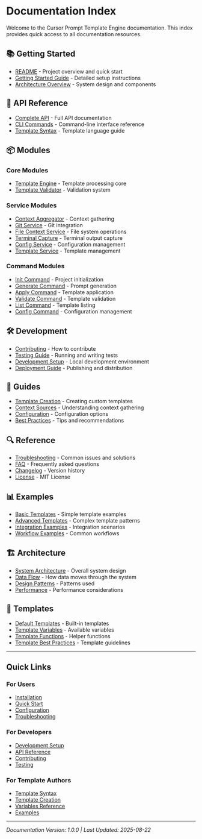 # Documentation Index

Welcome to the Cursor Prompt Template Engine documentation. This index provides quick access to all documentation resources.

## 📚 Getting Started

- [README](../README.md) - Project overview and quick start
- [Getting Started Guide](./guides/GETTING_STARTED.md) - Detailed setup instructions
- [Architecture Overview](./ARCHITECTURE.md) - System design and components

## 🔧 API Reference

- [Complete API](./API.md) - Full API documentation
- [CLI Commands](./api/CLI.md) - Command-line interface reference
- [Template Syntax](./api/TEMPLATE_SYNTAX.md) - Template language guide

## 📦 Modules

### Core Modules
- [Template Engine](./modules/template-engine.md) - Template processing core
- [Template Validator](./modules/template-validator.md) - Validation system

### Service Modules
- [Context Aggregator](./modules/context-aggregator.md) - Context gathering
- [Git Service](./modules/git-service.md) - Git integration
- [File Context Service](./modules/file-context.md) - File system operations
- [Terminal Capture](./modules/terminal-capture.md) - Terminal output capture
- [Config Service](./modules/config-service.md) - Configuration management
- [Template Service](./modules/template-service.md) - Template management

### Command Modules
- [Init Command](./modules/commands/init.md) - Project initialization
- [Generate Command](./modules/commands/generate.md) - Prompt generation
- [Apply Command](./modules/commands/apply.md) - Template application
- [Validate Command](./modules/commands/validate.md) - Template validation
- [List Command](./modules/commands/list.md) - Template listing
- [Config Command](./modules/commands/config.md) - Configuration management

## 🛠️ Development

- [Contributing](../CONTRIBUTING.md) - How to contribute
- [Testing Guide](./guides/TESTING.md) - Running and writing tests
- [Development Setup](./guides/DEVELOPMENT.md) - Local development environment
- [Deployment Guide](./guides/DEPLOYMENT.md) - Publishing and distribution

## 📖 Guides

- [Template Creation](./guides/TEMPLATE_CREATION.md) - Creating custom templates
- [Context Sources](./guides/CONTEXT_SOURCES.md) - Understanding context gathering
- [Configuration](./guides/CONFIGURATION.md) - Configuration options
- [Best Practices](./guides/BEST_PRACTICES.md) - Tips and recommendations

## 🔍 Reference

- [Troubleshooting](./TROUBLESHOOTING.md) - Common issues and solutions
- [FAQ](./FAQ.md) - Frequently asked questions
- [Changelog](../CHANGELOG.md) - Version history
- [License](../LICENSE) - MIT License

## 📊 Examples

- [Basic Templates](./examples/BASIC_TEMPLATES.md) - Simple template examples
- [Advanced Templates](./examples/ADVANCED_TEMPLATES.md) - Complex template patterns
- [Integration Examples](./examples/INTEGRATIONS.md) - Integration scenarios
- [Workflow Examples](./examples/WORKFLOWS.md) - Common workflows

## 🏗️ Architecture

- [System Architecture](./ARCHITECTURE.md) - Overall system design
- [Data Flow](./architecture/DATA_FLOW.md) - How data moves through the system
- [Design Patterns](./architecture/DESIGN_PATTERNS.md) - Patterns used
- [Performance](./architecture/PERFORMANCE.md) - Performance considerations

## 📝 Templates

- [Default Templates](./templates/DEFAULT.md) - Built-in templates
- [Template Variables](./templates/VARIABLES.md) - Available variables
- [Template Functions](./templates/FUNCTIONS.md) - Helper functions
- [Template Best Practices](./templates/BEST_PRACTICES.md) - Template guidelines

---

## Quick Links

### For Users
- [Installation](../README.md#installation)
- [Quick Start](../README.md#quick-start)
- [Configuration](./guides/CONFIGURATION.md)
- [Troubleshooting](./TROUBLESHOOTING.md)

### For Developers
- [Development Setup](./guides/DEVELOPMENT.md)
- [API Reference](./API.md)
- [Contributing](../CONTRIBUTING.md)
- [Testing](./guides/TESTING.md)

### For Template Authors
- [Template Syntax](./api/TEMPLATE_SYNTAX.md)
- [Template Creation](./guides/TEMPLATE_CREATION.md)
- [Variables Reference](./templates/VARIABLES.md)
- [Examples](./examples/ADVANCED_TEMPLATES.md)

---

*Documentation Version: 1.0.0 | Last Updated: 2025-08-22*